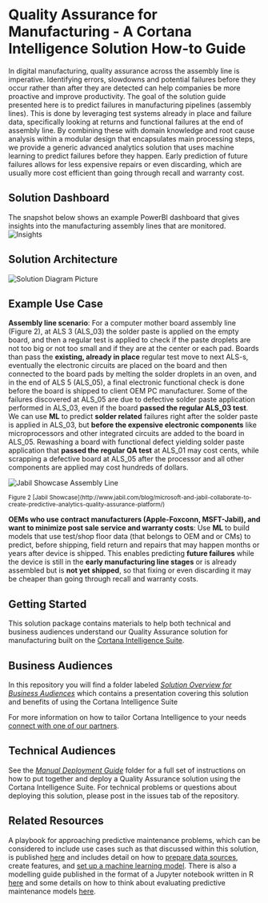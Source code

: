 # Quality Assurance for Manufacturing - A Cortana Intelligence Solution How-to Guide

In digital manufacturing, quality assurance across the assembly line is imperative. Identifying errors, slowdowns and potential failures before they occur rather than after they are detected can help companies be more proactive and improve productivity. The goal of the solution guide presented here is to predict failures in manufacturing pipelines (assembly lines).  This is done by leveraging test systems already in place and failure data, specifically looking at returns and functional failures at the end of assembly line. By combining these with domain knowledge and root cause analysis within a modular design that encapsulates main processing steps, we provide a generic advanced analytics solution that uses machine learning to predict failures before they happen. Early prediction of future failures allows for less expensive repairs or even discarding, which are usually more cost efficient than going through recall and warranty cost.

## Solution Dashboard
The snapshot below shows an example PowerBI dashboard that gives insights into the manufacturing assembly lines that are monitored.
![Insights](https://cloud.githubusercontent.com/assets/9042064/20733041/891bb5f2-b65f-11e6-8362-068b9ba92698.PNG)

## Solution Architecture
![Solution Diagram Picture](https://cloud.githubusercontent.com/assets/16708375/20932195/acb87330-bbcb-11e6-8a89-27d8b6e17bdf.png)

## Example Use Case
**Assembly line scenario**: For a computer mother board assembly line (Figure 2), at ALS 3 (ALS_03) the solder paste is applied on the empty board, and then a regular test is applied to check if the paste droplets are not too big or not too small and if they are at the center or each pad. Boards than pass the **existing, already in place** regular test move to next ALS-s, eventually the electronic circuits are placed on the board and then connected to the board pads by melting the solder droplets in an oven, and in the end of ALS 5 (ALS_05), a final electronic functional check is done before the board is shipped to client OEM PC manufacturer. Some of the failures discovered at ALS_05 are due to defective solder paste application performed in ALS_03, even if the board **passed the regular ALS_03 test**. We can use **ML** to predict **solder related** failures right after the solder paste is applied in ALS_03, but **before the expensive electronic components** like microprocessors and other integrated circuits are added to the board in ALS_05. Rewashing a board with functional defect yielding solder paste application that **passed the regular QA test** at ALS_01 may cost cents, while scrapping a defective board at ALS_05 after the processor and all other components are applied may cost hundreds of dollars. 

![Jabil Showcase Assembly Line](https://cloud.githubusercontent.com/assets/16708375/19811557/90a87280-9d3a-11e6-8f2b-f573c3b02eca.png)

 <sub>
Figure 2 [Jabil Showcase](http://www.jabil.com/blog/microsoft-and-jabil-collaborate-to-create-predictive-analytics-quality-assurance-platform/) 
</sub>

**OEMs who use contract manufacturers (Apple-Foxconn, MSFT-Jabil), and want to minimize post sale service and warranty costs**: Use **ML** to build models that use test/shop floor data (that belongs to OEM and or CMs) to predict, before shipping, field return and repairs that may happen months or years after device is shipped. This enables predicting **future failures** while the device is still in the **early manufacturing line stages** or is already assembled but is **not yet shipped**, so that fixing or even discarding it may be cheaper than going through recall and warranty costs.

## Getting Started

This solution package contains materials to help both technical and business audiences understand our Quality Assurance solution for manufacturing built on the [Cortana Intelligence Suite](https://www.microsoft.com/en-us/server-cloud/cortana-intelligence-suite/Overview.aspx).

## Business Audiences

In this repository you will find a folder labeled [*Solution Overview for Business Audiences*](https://github.com/Azure/cortana-intelligence-quality-assurance-manufacturing/blob/master/Solution%20Overview%20for%20Business%20Audiences) which contains a  presentation covering this solution and benefits of using the Cortana Intelligence Suite

For more information on how to tailor Cortana Intelligence to your needs [connect with one of our partners](http://aka.ms/CISFindPartner).

## Technical Audiences

See the [*Manual Deployment Guide*](https://github.com/Azure/cortana-intelligence-quality-assurance-manufacturing/tree/master/Manual%20Deployment%20Guide) folder for a full set of instructions on how to put together and deploy a Quality Assurance solution using the Cortana Intelligence Suite. For technical problems or questions about deploying this solution, please post in the issues tab of the repository.

## Related Resources
A playbook for approaching predictive maintenance problems, which can be considered to include use cases such as that discussed within this solution, is published [here](https://docs.microsoft.com/en-us/azure/machine-learning/cortana-analytics-playbook-predictive-maintenance) and includes detail on how to [prepare data sources](https://docs.microsoft.com/en-us/azure/machine-learning/cortana-analytics-playbook-predictive-maintenance#data-preparation), create features, and [set up a machine learning model](https://docs.microsoft.com/en-us/azure/machine-learning/cortana-analytics-playbook-predictive-maintenance#modeling-techniques).
There is also a modelling guide published in the format of a Jupyter notebook written in R [here](https://gallery.cortanaintelligence.com/Collection/Predictive-Maintenance-Modelling-Guide-1) and some details on how to think about evaluating predictive maintenance models [here](https://blogs.technet.microsoft.com/machinelearning/2016/04/19/evaluating-failure-prediction-models-for-predictive-maintenance/).
